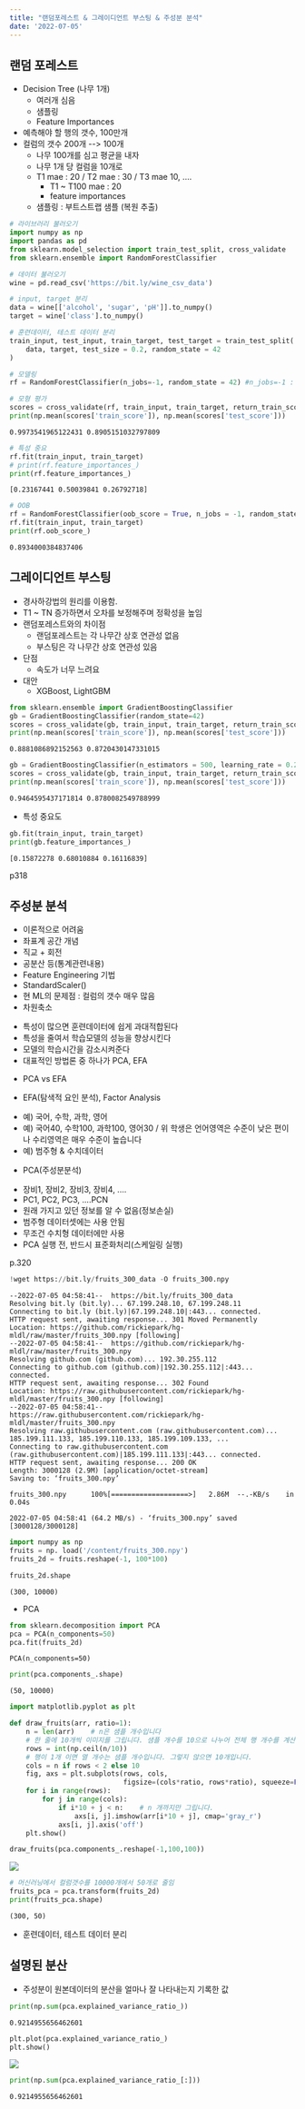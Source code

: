 ```yaml
---
title: "랜덤포레스트 & 그레이디언트 부스팅 & 주성분 분석"
date: '2022-07-05'
---
```





## 랜덤 포레스트
- Decision Tree (나무 1개)
  + 여러개 심음
  + 샘플링
  + Feature Importances
- 예측해야 할 행의 갯수, 100만개
- 컬럼의 갯수 200개 --> 100개
  + 나무 100개를 심고 평균을 내자
  + 나무 1개 당 컬럼을 10개로 
  + T1 mae : 20 / T2 mae : 30 / T3 mae 10, .... 
    + T1 ~ T100 mae :  20
    + feature importances
  + 샘플링 : 부트스트랩 샘플 (복원 추출)


```python
# 라이브러리 불러오기 
import numpy as np 
import pandas as pd 
from sklearn.model_selection import train_test_split, cross_validate
from sklearn.ensemble import RandomForestClassifier

```


```python
# 데이터 불러오기
wine = pd.read_csv('https://bit.ly/wine_csv_data')

```


```python
# input, target 분리 
data = wine[['alcohol', 'sugar', 'pH']].to_numpy()
target = wine['class'].to_numpy()

```


```python
# 훈련데이터, 테스트 데이터 분리
train_input, test_input, train_target, test_target = train_test_split(
    data, target, test_size = 0.2, random_state = 42
)
```


```python
# 모델링
rf = RandomForestClassifier(n_jobs=-1, random_state = 42) #n_jobs=-1 : 시스템에 있는 모든 코어를 사용
```


```python
# 모형 평가
scores = cross_validate(rf, train_input, train_target, return_train_score = True, n_jobs =-1)
print(np.mean(scores['train_score']), np.mean(scores['test_score']))

```

    0.9973541965122431 0.8905151032797809
    


```python
# 특성 중요
rf.fit(train_input, train_target)
# print(rf.feature_importances_)
print(rf.feature_importances_)

```

    [0.23167441 0.50039841 0.26792718]
    


```python
# OOB 
rf = RandomForestClassifier(oob_score = True, n_jobs = -1, random_state = 42)
rf.fit(train_input, train_target)
print(rf.oob_score_)
```

    0.8934000384837406
    

## 그레이디언트 부스팅
- 경사하강법의 원리를 이용함. 
- T1 ~ TN 증가하면서 오차를 보정해주며 정확성을 높임
- 랜덤포레스트와의 차이점 
  + 랜덤포레스트는 각 나무간 상호 연관성 없음
  + 부스팅은 각 나무간 상호 연관성 있음
- 단점
  + 속도가 너무 느려요
- 대안
  + XGBoost, LightGBM


```python
from sklearn.ensemble import GradientBoostingClassifier
gb = GradientBoostingClassifier(random_state=42)
scores = cross_validate(gb, train_input, train_target, return_train_score=True, n_jobs=-1)
print(np.mean(scores['train_score']), np.mean(scores['test_score']))
```

    0.8881086892152563 0.8720430147331015
    


```python
gb = GradientBoostingClassifier(n_estimators = 500, learning_rate = 0.2, random_state=42)
scores = cross_validate(gb, train_input, train_target, return_train_score=True, n_jobs=-1)
print(np.mean(scores['train_score']), np.mean(scores['test_score']))
```

    0.9464595437171814 0.8780082549788999
    

- 특성 중요도


```python
gb.fit(train_input, train_target)
print(gb.feature_importances_)
```

    [0.15872278 0.68010884 0.16116839]
    

 p318
## 주성분 분석
- 이론적으로 어려움
- 좌표계 공간 개념
- 직교 + 회전
- 공분산 등(통계관련내용)
- Feature Engineering 기법
- StandardScaler()
- 현 ML의 문제점 : 컬럼의 갯수 매우 많음
- 차원축소
 + 특성이 많으면 훈련데이터에 쉽게 과대적합된다
 + 특성을 줄여서 학습모델의 성능을 향상시킨다
 + 모델의 학습시간을 감소시켜준다
 + 대표적인 방법론 중 하나가 PCA, EFA

- PCA vs EFA
 + EFA(탐색적 요인 분석), Factor Analysis
  - 예) 국어, 수학, 과학, 영어
  - 예) 국어40, 수학100, 과학100, 영어30 / 위 학생은 언어영역은 수준이 낮은 편이나 수리영역은 매우 수준이 높습니다
  - 예) 범주형 & 수치데이터
 + PCA(주성분분석)
  - 장비1, 장비2, 장비3, 장비4, ....
  - PC1, PC2, PC3, ....PCN
  - 원래 가지고 있던 정보를 알 수 없음(정보손실)
  - 범주형 데이터셋에는 사용 안됨
  - 무조건 수치형 데이터에만 사용
  - PCA 실행 전, 반드시 표준화처리(스케일링 실행)



 p.320


```python
!wget https://bit.ly/fruits_300_data -O fruits_300.npy
```

    --2022-07-05 04:58:41--  https://bit.ly/fruits_300_data
    Resolving bit.ly (bit.ly)... 67.199.248.10, 67.199.248.11
    Connecting to bit.ly (bit.ly)|67.199.248.10|:443... connected.
    HTTP request sent, awaiting response... 301 Moved Permanently
    Location: https://github.com/rickiepark/hg-mldl/raw/master/fruits_300.npy [following]
    --2022-07-05 04:58:41--  https://github.com/rickiepark/hg-mldl/raw/master/fruits_300.npy
    Resolving github.com (github.com)... 192.30.255.112
    Connecting to github.com (github.com)|192.30.255.112|:443... connected.
    HTTP request sent, awaiting response... 302 Found
    Location: https://raw.githubusercontent.com/rickiepark/hg-mldl/master/fruits_300.npy [following]
    --2022-07-05 04:58:41--  https://raw.githubusercontent.com/rickiepark/hg-mldl/master/fruits_300.npy
    Resolving raw.githubusercontent.com (raw.githubusercontent.com)... 185.199.111.133, 185.199.110.133, 185.199.109.133, ...
    Connecting to raw.githubusercontent.com (raw.githubusercontent.com)|185.199.111.133|:443... connected.
    HTTP request sent, awaiting response... 200 OK
    Length: 3000128 (2.9M) [application/octet-stream]
    Saving to: ‘fruits_300.npy’
    
    fruits_300.npy      100%[===================>]   2.86M  --.-KB/s    in 0.04s   
    
    2022-07-05 04:58:41 (64.2 MB/s) - ‘fruits_300.npy’ saved [3000128/3000128]
    
    


```python
import numpy as np
fruits = np. load('/content/fruits_300.npy')
fruits_2d = fruits.reshape(-1, 100*100)

fruits_2d.shape
```




    (300, 10000)



- PCA


```python
from sklearn.decomposition import PCA
pca = PCA(n_components=50)
pca.fit(fruits_2d)
```




    PCA(n_components=50)




```python
print(pca.components_.shape)
```

    (50, 10000)
    


```python
import matplotlib.pyplot as plt

def draw_fruits(arr, ratio=1):
    n = len(arr)    # n은 샘플 개수입니다
    # 한 줄에 10개씩 이미지를 그립니다. 샘플 개수를 10으로 나누어 전체 행 개수를 계산합니다. 
    rows = int(np.ceil(n/10))
    # 행이 1개 이면 열 개수는 샘플 개수입니다. 그렇지 않으면 10개입니다.
    cols = n if rows < 2 else 10
    fig, axs = plt.subplots(rows, cols, 
                            figsize=(cols*ratio, rows*ratio), squeeze=False)
    for i in range(rows):
        for j in range(cols):
            if i*10 + j < n:    # n 개까지만 그립니다.
                axs[i, j].imshow(arr[i*10 + j], cmap='gray_r')
            axs[i, j].axis('off')
    plt.show()
```


```python
draw_fruits(pca.components_.reshape(-1,100,100))
```


    
![](images/0705/output_22_0.png)
    



```python
# 머신러닝에서 컬럼갯수를 10000개에서 50개로 줄임
fruits_pca = pca.transform(fruits_2d)
print(fruits_pca.shape)

```

    (300, 50)
    


- 훈련데이터, 테스트 데이터 분리

## 설명된 분산
- 주성분이 원본데이터의 분산을 얼마나 잘 나타내는지 기록한 값


```python
print(np.sum(pca.explained_variance_ratio_))
```

    0.9214955656462601
    


```python
plt.plot(pca.explained_variance_ratio_)
plt.show()
```


    
![](images/0705/output_27_0.png)
    



```python
print(np.sum(pca.explained_variance_ratio_[:]))
```

    0.9214955656462601
    
